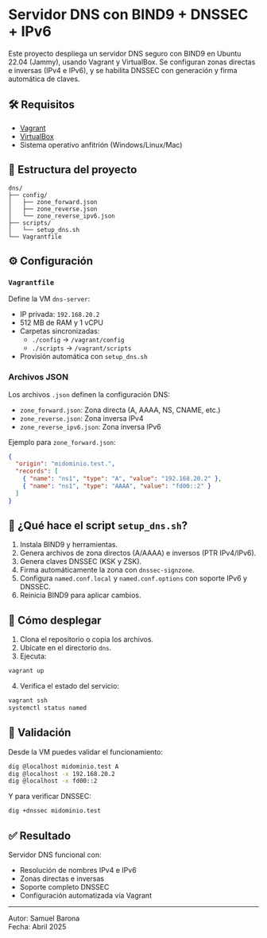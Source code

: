 # Servidor DNS con BIND9 + DNSSEC + IPv6

Este proyecto despliega un servidor DNS seguro con BIND9 en Ubuntu 22.04 (Jammy), usando Vagrant y VirtualBox. Se configuran zonas directas e inversas (IPv4 e IPv6), y se habilita DNSSEC con generación y firma automática de claves.

## 🛠️ Requisitos

- [Vagrant](https://www.vagrantup.com/)
- [VirtualBox](https://www.virtualbox.org/)
- Sistema operativo anfitrión (Windows/Linux/Mac)

## 📁 Estructura del proyecto

```
dns/
├── config/
│   ├── zone_forward.json
│   ├── zone_reverse.json
│   └── zone_reverse_ipv6.json
├── scripts/
│   └── setup_dns.sh
└── Vagrantfile
```

## ⚙️ Configuración

### `Vagrantfile`

Define la VM `dns-server`:

- IP privada: `192.168.20.2`
- 512 MB de RAM y 1 vCPU
- Carpetas sincronizadas:
  - `./config` → `/vagrant/config`
  - `./scripts` → `/vagrant/scripts`
- Provisión automática con `setup_dns.sh`

### Archivos JSON

Los archivos `.json` definen la configuración DNS:

- `zone_forward.json`: Zona directa (A, AAAA, NS, CNAME, etc.)
- `zone_reverse.json`: Zona inversa IPv4
- `zone_reverse_ipv6.json`: Zona inversa IPv6

Ejemplo para `zone_forward.json`:
```json
{
  "origin": "midominio.test.",
  "records": [
    { "name": "ns1", "type": "A", "value": "192.168.20.2" },
    { "name": "ns1", "type": "AAAA", "value": "fd00::2" }
  ]
}
```

## 🧠 ¿Qué hace el script `setup_dns.sh`?

1. Instala BIND9 y herramientas.
2. Genera archivos de zona directos (A/AAAA) e inversos (PTR IPv4/IPv6).
3. Genera claves DNSSEC (KSK y ZSK).
4. Firma automáticamente la zona con `dnssec-signzone`.
5. Configura `named.conf.local` y `named.conf.options` con soporte IPv6 y DNSSEC.
6. Reinicia BIND9 para aplicar cambios.

## 🚀 Cómo desplegar

1. Clona el repositorio o copia los archivos.
2. Ubícate en el directorio `dns`.
3. Ejecuta:

```bash
vagrant up
```

4. Verifica el estado del servicio:

```bash
vagrant ssh
systemctl status named
```

## 🧪 Validación

Desde la VM puedes validar el funcionamiento:

```bash
dig @localhost midominio.test A
dig @localhost -x 192.168.20.2
dig @localhost -x fd00::2
```

Y para verificar DNSSEC:

```bash
dig +dnssec midominio.test
```

## ✅ Resultado

Servidor DNS funcional con:

- Resolución de nombres IPv4 e IPv6
- Zonas directas e inversas
- Soporte completo DNSSEC
- Configuración automatizada vía Vagrant

---

Autor: Samuel Barona  
Fecha: Abril 2025
